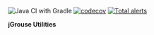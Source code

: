 ![Java CI with Gradle](https://github.com/driabtchik/jgrouse-utils/workflows/Java%20CI%20with%20Gradle/badge.svg?branch=master)
[![codecov](https://codecov.io/gh/driabtchik/jgrouse/branch/master/graph/badge.svg)](https://codecov.io/gh/driabtchik/jgrouse)
[![Total alerts](https://img.shields.io/lgtm/alerts/g/driabtchik/jgrouse.svg?logo=lgtm&logoWidth=18)](https://lgtm.com/projects/g/driabtchik/jgrouse/alerts/)

**jGrouse Utilities**

